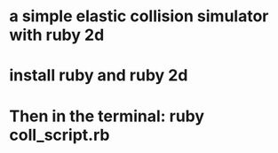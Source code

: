 # a simple elastic collision simulator with ruby 2d
# install ruby and ruby 2d
# Then in the terminal: ruby coll_script.rb
